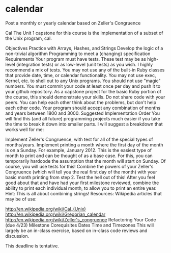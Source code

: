 # calendar
Post a monthly or yearly calendar based on Zeller's Congruence

Cal
The Unit 1 capstone for this course is the implementation of a subset of the Unix program, cal.

Objectives
Practice with Arrays, Hashes, and Strings
Develop the logic of a non-trivial algorithm
Programming to meet a (changing) specification
Requirements
Your program must have tests. These test may be as high-level (integration tests) or as low-level (unit tests) as you wish. I highly recommend a mix of tests.
You may not use any of the built-in Ruby classes that provide date, time, or calendar functionality.
You may not use exec, Kernel, etc. to shell out to any Unix programs.
You should not use "magic" numbers.
You must commit your code at least once per day and push it to your github repository.
As a capstone project for the basic Ruby portion of the course, this should demonstrate your skills. Do not share code with your peers. You can help each other think about the problems, but don't help each other code.
Your program should accept any combination of months and years between 1800 and 3000.
Suggested Implementation Order
You will find this (and all future) programming projects much easier if you take the time to break it down into smaller parts. I will suggest a breakdown that works well for me:

Implement Zeller's Congruence, with test for all of the special types of months/years.
Implement printing a month where the first day of the month is on a Sunday. For example, January 2012. This is the easiest type of month to print and can be thought of as a base case. For this, you can temporarily hardcode the assumption that the month will start on Sunday. Of course, you will use tests for this!
Combine the powers of your Zeller's Congruence (which will tell you the real first day of the month) with your basic month printing from step 2. Test the hell out of this!
After you feel good about that and have had your first milestone reviewed, combine the ability to print each individual month, to allow you to print an entire year. Hint: This is all about combining strings!
Resources:
Wikipedia articles that may be of use:

http://en.wikipedia.org/wiki/Cal_(Unix)
http://en.wikipedia.org/wiki/Gregorian_calendar
http://en.wikipedia.org/wiki/Zeller's_congruence
Refactoring Your Code (due 4/23)
Milestone Corequisites
Dates Time and Timezones
This will largely be an in-class exercise, based on in-class code reviews and discussion.

This deadline is tentative.

